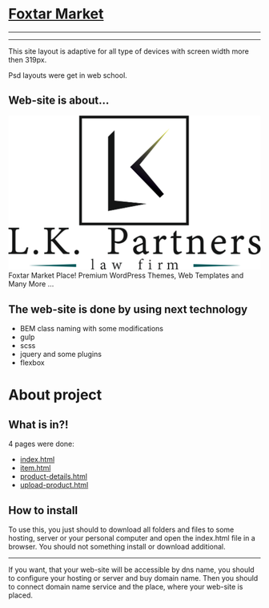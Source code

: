 # [Foxtar Market](https://ivanchikap.github.io/foxtar-market/)
---------------------
***
This site layout is adaptive for all type of devices with screen width more then 319px.<br>

Psd layouts were get in web school.

Web-site is about...
---------------------
[![N](src/img/logo.png)](https://ivanchikap.github.io/land-page/) <br>
Foxtar Market Place! Premium WordPress Themes, Web Templates and Many More ...

The web-site is done by using next technology
----------------------
* BEM class naming with some modifications
* gulp
* scss
* jquery and some plugins 
* flexbox


# About project
What is in?!
---------------------
4 pages were done:
* [index.html](https://ivanchikap.github.io/foxtar-market/)
* [item.html](https://ivanchikap.github.io/foxtar-market/item.html)
* [product-details.html](https://ivanchikap.github.io/foxtar-market/product-details.html)
* [upload-product.html](https://ivanchikap.github.io/foxtar-market/upload-product.html)

How to install  
---------------------
To use this, you just should to download all folders and files to some hosting, server or your personal computer and open the index.html file in a browser. You should not something install or download additional.
***
If you want, that your web-site will be accessible by dns name, you should to configure your hosting or server and buy domain name. Then you should to connect domain name service and the place, where your web-site is placed.


